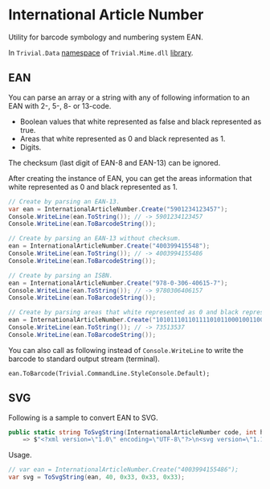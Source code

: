# International Article Number

Utility for barcode symbology and numbering system EAN.

In `Trivial.Data` [namespace](../) of `Trivial.Mime.dll` [library](../../).

## EAN

You can parse an array or a string with any of following information to an EAN with 2-, 5-, 8- or 13-code.

- Boolean values that white represented as false and black represented as true.
- Areas that white represented as 0 and black represented as 1.
- Digits.

The checksum (last digit of EAN-8 and EAN-13) can be ignored.

After creating the instance of EAN, you can get the areas information that white represented as 0 and black represented as 1.

```csharp
// Create by parsing an EAN-13.
var ean = InternationalArticleNumber.Create("5901234123457");
Console.WriteLine(ean.ToString()); // -> 5901234123457
Console.WriteLine(ean.ToBarcodeString());

// Create by parsing an EAN-13 without checksum.
ean = InternationalArticleNumber.Create("400399415548");
Console.WriteLine(ean.ToString()); // -> 4003994155486
Console.WriteLine(ean.ToBarcodeString());

// Create by parsing an ISBN.
ean = InternationalArticleNumber.Create("978-0-306-40615-7");
Console.WriteLine(ean.ToString()); // -> 9780306406157
Console.WriteLine(ean.ToBarcodeString());

// Create by parsing areas that white represented as 0 and black represented as 1.
ean = InternationalArticleNumber.Create("1010111011011110101100010011001010101000010100111010000101000100101");
Console.WriteLine(ean.ToString()); // -> 73513537
Console.WriteLine(ean.ToBarcodeString());
```

You can also call as following instead of `Console.WriteLine` to write the barcode to standard output stream (terminal).

```charp
ean.ToBarcode(Trivial.CommandLine.StyleConsole.Default);
```

## SVG

Following is a sample to convert EAN to SVG.

```csharp
public static string ToSvgString(InternationalArticleNumber code, int height, byte r, byte g, byte b)
    => $"<?xml version=\"1.0\" encoding=\"UTF-8\"?>\n<svg version=\"1.1\" xmlns=\"http://www.w3.org/2000/svg\" xmlns:xlink=\"http://www.w3.org/1999/xlink\"><g><path d=\"{code.ToPathString(height)}\" stroke=\"#{r:x2)}{g:x2}{b:x2}\"></path></g></svg>";
```

Usage.

```csharp
// var ean = InternationalArticleNumber.Create("4003994155486");
var svg = ToSvgString(ean, 40, 0x33, 0x33, 0x33);
```
